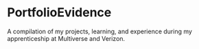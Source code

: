 # PortfolioEvidence
A compilation of my projects, learning, and experience during my apprenticeship at Multiverse and Verizon.

